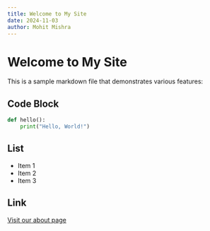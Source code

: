 ```yaml
---
title: Welcome to My Site
date: 2024-11-03
author: Mohit Mishra
---
```


# Welcome to My Site

This is a sample markdown file that demonstrates various features:

## Code Block
```python
def hello():
    print("Hello, World!")
```

## List
- Item 1
- Item 2
- Item 3

## Link
[Visit our about page](about.html)